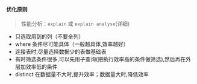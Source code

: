 #### 优化原则
> 性能分析：`explain` 或 `explain analyse`(详细)


* 只选取用到的列（不要全列）
* where 条件尽可能具体（一般越具体,效率越好）
* 连接表时,尽量选择数据少的表做基础表
* 有时筛选条件很多,可以先用子查询(把执行效率高的条件做筛选),然后再在外层加效率低的条件
* distinct 在数据量不大时,提升效率；数据量大时,降低效率

